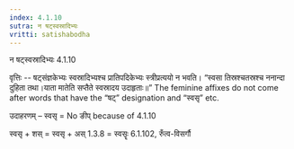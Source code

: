 ```yaml
---
index: 4.1.10
sutra: न षट्स्वस्रादिभ्यः
vritti: satishabodha
---
```



 न षट्स्वस्रादिभ्यः 4.1.10 


वृत्तिः -- षट्संज्ञकेभ्यः स्वस्रादिभ्यश्च प्रातिपदिकेभ्यः स्त्रीप्रत्ययो न भवति। “स्वसा तिस्रश्चतस्रश्च ननान्दा दुहिता तथा।याता मातेति सप्तैते स्वस्रादय उदाहृताः॥” The feminine affixes do not come after words that have the “षट्” designation and “स्वसृ” etc. 


उदाहरणम् – स्वसृ = No ङीप् because of 4.1.10 


स्वसृ + शस् = स्वसृ + अस् 1.3.8 = स्वसॄः 6.1.102, रुँत्व-विसर्गौ 



